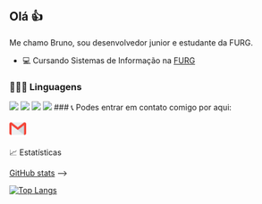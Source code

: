 ## Olá 👍

Me chamo Bruno, sou desenvolvedor junior e estudante da FURG.

- 💻 Cursando Sistemas de Informação na <a href="https://www.furg.br/">FURG</a>

### 👨🏻‍💻 Linguagens

<img src="https://img.shields.io/badge/javascript-%23323330.svg?style=for-the-badge&logo=javascript&logoColor=%23F7DF1E" />
<img src="https://img.shields.io/badge/python-3670A0?style=for-the-badge&logo=python&logoColor=ffdd54" />
<img src="https://img.shields.io/badge/css3-%231572B6.svg?style=for-the-badge&logo=css3&logoColor=white" />
<img src="https://img.shields.io/badge/css3-%231572B6.svg?style=for-the-badge&logo=css3&logoColor=white" />
### 📞 Podes entrar em contato comigo por aqui:

[<img align="left" width="30px" src="./gmail.png" />][email]

<br />
<br />

📈 Estatísticas

[GitHub stats](https://github-readme-stats.vercel.app/api?username=bixbite2&show_icons=true&count_private=true&theme=dracula&custom_title=Estatísticas+no+Github) -->

[![Top Langs](https://github-readme-stats.vercel.app/api/top-langs/?username=bixbite2&theme=dracula&layout=compact&card_width=445&custom_title=Linguagens+mais+usadas)](https://github.com/anuraghazra/github-readme-stats) 

[email]: mailto:bruno.santos164439@gmail.com
